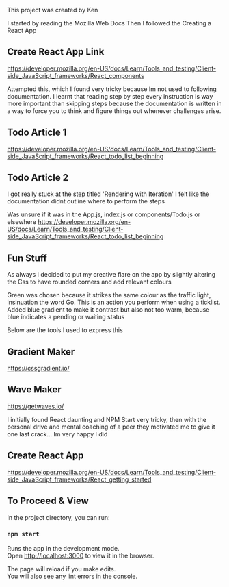 This project was created by Ken

I started by reading the Mozilla Web Docs
Then I followed the Creating a React App

## Create React App Link
https://developer.mozilla.org/en-US/docs/Learn/Tools_and_testing/Client-side_JavaScript_frameworks/React_components

Attempted this, which I found very tricky because Im not used to following documentation. I learnt that reading step by step every instruction is way more important than skipping steps because the documentation is written in a way to force you to think and figure things out whenever challenges arise.

## Todo Article 1
https://developer.mozilla.org/en-US/docs/Learn/Tools_and_testing/Client-side_JavaScript_frameworks/React_todo_list_beginning

## Todo Article 2
I got really stuck at the step titled 'Rendering with Iteration' I felt like the documentation didnt outline where to perform the steps

Was unsure if it was in the App.js, index.js or components/Todo.js or elsewhere
https://developer.mozilla.org/en-US/docs/Learn/Tools_and_testing/Client-side_JavaScript_frameworks/React_todo_list_beginning

## Fun Stuff
As always I decided to put my creative flare on the app by slightly altering the Css to have rounded corners and add relevant colours

Green was chosen because it strikes the same colour as the traffic light, insinuation the word Go. This is an action you perform when using a ticklist. Added blue gradient to make it contrast but also not too warm, because blue indicates a pending or waiting status

Below are the tools I used to express this

## Gradient Maker
https://cssgradient.io/

## Wave Maker
https://getwaves.io/


I initially found React daunting and NPM Start very tricky, then with the personal drive and mental coaching of a peer they motivated me to give it one last crack... Im very happy I did

## Create React App
https://developer.mozilla.org/en-US/docs/Learn/Tools_and_testing/Client-side_JavaScript_frameworks/React_getting_started



## To Proceed & View

In the project directory, you can run:

### `npm start`

Runs the app in the development mode.\
Open [http://localhost:3000](http://localhost:3000) to view it in the browser.

The page will reload if you make edits.\
You will also see any lint errors in the console.